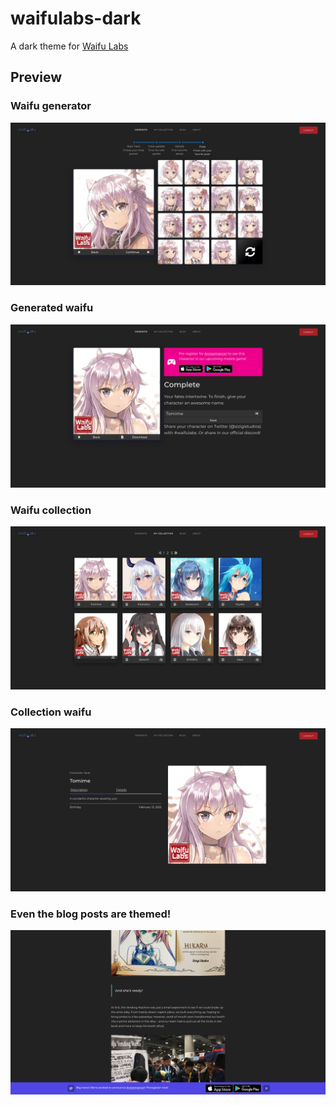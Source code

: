 # waifulabs-dark

A dark theme for [Waifu Labs](https://waifulabs.com/)

## Preview
### Waifu generator
<img src="./Screenshot 2022-02-13 at 12-41-11 Waifu Labs - Magical Anime Portraits.png">

### Generated waifu
<img src="./Screenshot 2022-02-13 at 12-41-25 Waifu Labs - Magical Anime Portraits.png">

### Waifu collection
<img src="./Screenshot 2022-02-13 at 12-41-47 Waifu Labs - Magical Anime Portraits.png">

### Collection waifu
<img src="./Screenshot 2022-02-13 at 12-42-24 Waifu Labs - Tomime.png">

### Even the blog posts are themed!
<img src="Screenshot 2022-02-13 at 12-42-55 Waifu Labs - How we built the Waifu Vending Machine.png">
